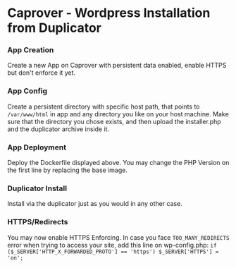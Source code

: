 # Caprover - Wordpress Installation from Duplicator

### App Creation

Create a new App on Caprover with persistent data enabled, enable HTTPS but don't enforce it yet. 

### App Config

Create a persistent directory with specific host path, that points to `/var/www/html` in app and any directory you like on your host machine.
Make sure that the directory you chose exists, and then upload the installer.php and the duplicator archive inside it.

### App Deployment

Deploy the Dockerfile displayed above. You may change the PHP Version on the first line by replacing the base image.

### Duplicator Install

Install via the duplicator just as you would in any other case.

### HTTPS/Redirects

You may now enable HTTPS Enforcing. In case you face ``TOO_MANY_REDIRECTS`` error when trying to access your site, add this line on wp-config.php:
``if ($_SERVER['HTTP_X_FORWARDED_PROTO'] == 'https') $_SERVER['HTTPS'] = 'on';``
